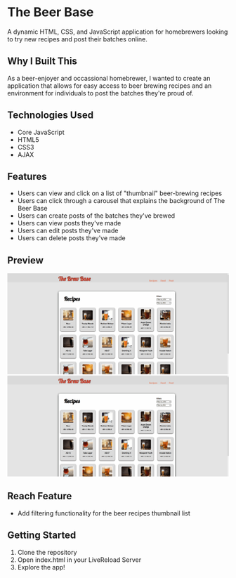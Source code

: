 # The Beer Base

A dynamic HTML, CSS, and JavaScript application for homebrewers looking to try new recipes and post their batches online.

## Why I Built This

As a beer-enjoyer and occassional homebrewer, I wanted to create an application that allows for easy access to beer brewing recipes and an environment for individuals to post the batches they're proud of.

## Technologies Used

- Core JavaScript
- HTML5
- CSS3
- AJAX

## Features

- Users can view and click on a list of "thumbnail" beer-brewing recipes
- Users can click through a carousel that explains the background of The Beer Base
- Users can create posts of the batches they've brewed
- Users can view posts they've made
- Users can edit posts they've made
- Users can delete posts they've made

## Preview

![SGT React](assets/recipe-ajax-request.gif)
![SGT React](assets/filtering-functionality.gif)

## Reach Feature

- Add filtering functionality for the beer recipes thumbnail list

## Getting Started

1. Clone the repository
2. Open index.html in your LiveReload Server
3. Explore the app!
